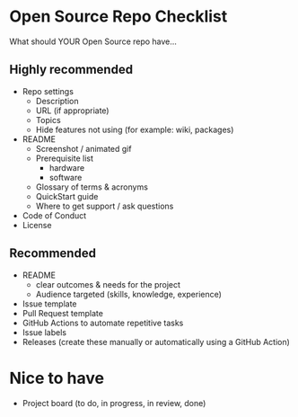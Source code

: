 # Open Source Repo Checklist

What should YOUR Open Source repo have...

## Highly recommended

- Repo settings
  - Description
  - URL (if appropriate)
  - Topics
  - Hide features not using (for example: wiki, packages)
- README
  - Screenshot / animated gif
  - Prerequisite list
    - hardware
    - software
  - Glossary of terms & acronyms
  - QuickStart guide
  - Where to get support / ask questions
- Code of Conduct
- License

## Recommended

- README
  - clear outcomes & needs for the project
  - Audience targeted (skills, knowledge, experience)
- Issue template
- Pull Request template
- GitHub Actions to automate repetitive tasks
- Issue labels
- Releases (create these manually or automatically using a GitHub Action)

# Nice to have

- Project board (to do, in progress, in review, done)
